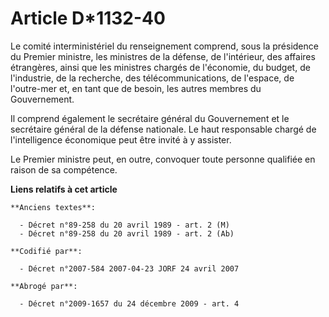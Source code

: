 # Article D*1132-40

Le comité interministériel du renseignement comprend, sous la présidence du Premier ministre, les ministres de la défense, de
l'intérieur, des affaires étrangères, ainsi que les ministres chargés de l'économie, du budget, de l'industrie, de la
recherche, des télécommunications, de l'espace, de l'outre-mer et, en tant que de besoin, les autres membres du Gouvernement.

Il comprend également le secrétaire général du Gouvernement et le secrétaire général de la défense nationale. Le haut
responsable chargé de l'intelligence économique peut être invité à y assister.

Le Premier ministre peut, en outre, convoquer toute personne qualifiée en raison de sa compétence.

**Liens relatifs à cet article**

	**Anciens textes**:

	  - Décret n°89-258 du 20 avril 1989 - art. 2 (M)
	  - Décret n°89-258 du 20 avril 1989 - art. 2 (Ab)

	**Codifié par**:

	  - Décret n°2007-584 2007-04-23 JORF 24 avril 2007

	**Abrogé par**:

	  - Décret n°2009-1657 du 24 décembre 2009 - art. 4
